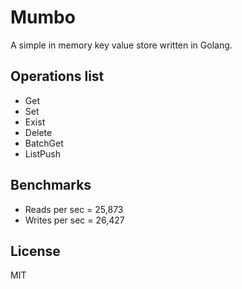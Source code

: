 # Mumbo

A simple in memory key value store written in Golang.

## Operations list

 - Get
 - Set
 - Exist
 - Delete
 - BatchGet
 - ListPush

## Benchmarks

 - Reads per sec =  25,873
 -  Writes per sec = 26,427

## License
MIT